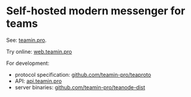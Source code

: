 # Self-hosted modern messenger for teams

See: [teamin.pro](https://teamin.pro/).

Try online: [web.teamin.pro](https://web.teamin.pro)

For development:
* protocol specification: [github.com/teamin-pro/teaproto](https://github.com/teamin-pro/teaproto)
* API: [api.teamin.pro](https://api.teamin.pro) 
* server binaries: [github.com/teamin-pro/teanode-dist](https://github.com/teamin-pro/teanode-dist)
